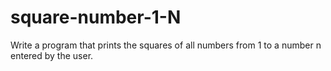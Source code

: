 # square-number-1-N
Write a program that prints the squares of all numbers from 1 to  a number n entered by the user.
